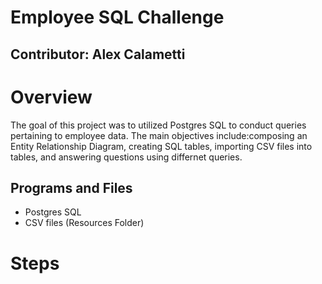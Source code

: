 # Employee SQL Challenge 

## Contributor: Alex Calametti

# Overview

The goal of this project was to utilized Postgres SQL to conduct queries pertaining to employee data. The main objectives include:composing an Entity Relationship Diagram, creating SQL tables, importing CSV files into tables, and answering questions using differnet queries. 

## Programs and Files 

- Postgres SQL
- CSV files (Resources Folder)

# Steps 

